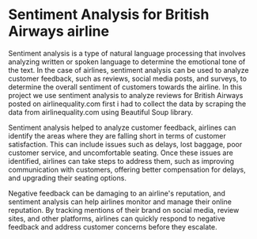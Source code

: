 # Sentiment Analysis for British Airways airline

Sentiment analysis is a type of natural language processing that involves analyzing written or spoken language to determine the emotional tone of the text.
In the case of airlines, sentiment analysis can be used to analyze customer feedback, such as reviews, social media posts, and surveys, to determine the overall sentiment of customers towards the airline.
In this project we use sentiment analysis to analyze reviews for British Airways posted on airlinequality.com
first i had to collect the data by scraping the data from airlinequality.com using Beautiful Soup library.

Sentiment analysis helped to analyze customer feedback, airlines can identify the areas where they are falling short in terms of customer satisfaction. 
This can include issues such as delays, lost baggage, poor customer service, and uncomfortable seating. 
Once these issues are identified, airlines can take steps to address them, such as improving communication with customers, offering better compensation for delays, and upgrading their seating options.

Negative feedback can be damaging to an airline's reputation, and sentiment analysis can help airlines monitor and manage their online reputation. 
By tracking mentions of their brand on social media, review sites, and other platforms, airlines can quickly respond to negative feedback and address customer concerns before they escalate.

